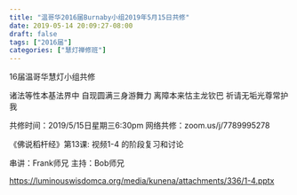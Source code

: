 ```yaml
---
title: "温哥华2016届Burnaby小组2019年5月15日共修"
date: 2019-05-14 20:09:27-08:00
draft: false
tags: ["2016届"]
categories: ["慧灯禅修班"]
---
```

16届温哥华慧灯小组共修

诸法等性本基法界中 
自现圆满三身游舞力
离障本来怙主龙钦巴 
祈请无垢光尊常护我 

共修时间：2019/5/15日星期三6:30pm
网络共修：zoom.us/j/7789995278 

《佛说稻杆经》第13课:  视频1-4 的阶段复习和讨论
 
串讲：Frank师兄
主持：Bob师兄

 https://luminouswisdomca.org/media/kunena/attachments/336/1-4.pptx

